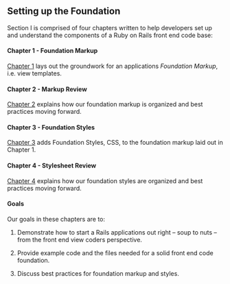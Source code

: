 Setting up the Foundation
-------------------------

Section I is comprised of four chapters written to help developers set up and understand the components of a Ruby on Rails front end code base:

#### Chapter 1 - Foundation Markup

[Chapter 1][] lays out the groundwork for an applications *Foundation Markup*, i.e. view templates.

#### Chapter 2 - Markup Review

[Chapter 2][] explains how our foundation markup is organized and best practices moving forward.

#### Chapter 3 - Foundation Styles

[Chapter 3][] adds Foundation Styles, CSS, to the foundation markup laid out in Chapter 1.

#### Chapter 4 - Stylesheet Review

[Chapter 4][] explains how our foundation styles are organized and best practices moving forward.

#### Goals

Our goals in these chapters are to:

1.  Demonstrate how to start a Rails applications out right – soup to nuts – from the front end view coders perspective.

2.  Provide example code and the files needed for a solid front end code foundation.

3.  Discuss best practices for foundation markup and styles.

[Chapter 1]:            https://github.com/maxxiimo/the-front-end-manifesto/blob/master/chp1-foundation-markup.md#foundation-markup
[Chapter 2]:            https://github.com/maxxiimo/the-front-end-manifesto/blob/master/chp2-markup-review.md#markup-review
[Chapter 3]:            https://github.com/maxxiimo/the-front-end-manifesto/blob/master/chp3-foundation-styles.md#foundation-styles
[Chapter 4]:            https://github.com/maxxiimo/the-front-end-manifesto/blob/master/chp4-stylesheet-review.md#stylesheet-review
